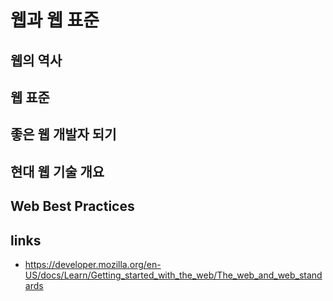 # 웹과 웹 표준

## 웹의 역사

## 웹 표준

## 좋은 웹 개발자 되기

## 현대 웹 기술 개요



## Web Best Practices

## links

- <https://developer.mozilla.org/en-US/docs/Learn/Getting_started_with_the_web/The_web_and_web_standards>
